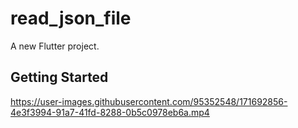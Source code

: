 # read_json_file

A new Flutter project.

## Getting Started



https://user-images.githubusercontent.com/95352548/171692856-4e3f3994-91a7-41fd-8288-0b5c0978eb6a.mp4

